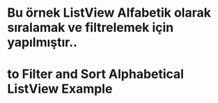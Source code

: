 # Bu örnek ListView Alfabetik olarak sıralamak ve filtrelemek için yapılmıştır..
# to Filter and Sort Alphabetical ListView Example

